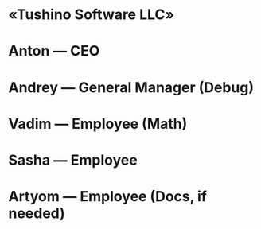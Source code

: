 # «Tushino Software LLC»
# Anton — CEO
# Andrey — General Manager (Debug)
# Vadim — Employee (Math)
# Sasha — Employee
# Artyom — Employee (Docs, if needed)
